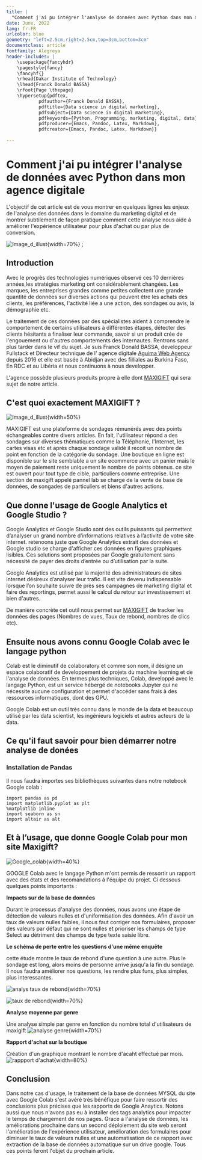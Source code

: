 ```yaml
---
title: |
  "Comment j'ai pu intégrer l'analyse de données avec Python dans mon agence digitale."
date: June, 2022
lang: fr-FR
urlcolor: blue
geometry: "left=2.5cm,right=2.5cm,top=3cm,bottom=3cm"
documentclass: article
fontfamily: Alegreya
header-includes: |
    \usepackage{fancyhdr}
    \pagestyle{fancy}
    \fancyhf{}
    \rhead{Dakar Institute of Technology}
    \lhead{Franck Donald BASSA}
    \rfoot{Page \thepage}
    \hypersetup{pdftex,
            pdfauthor={Franck Donald BASSA},
            pdftitle={Data science in digital marketing},
            pdfsubject={Data science in digital marketing},
            pdfkeywords={Python, Programming, marketing, digital, data},
            pdfproducer={Emacs, Pandoc, Latex, Markdown},
            pdfcreator={Emacs, Pandoc, Latex, Markdown}}
    
---
```


# Comment j'ai pu intégrer l'analyse de données avec Python dans mon agence digitale

L'objectif de cet article est de vous montrer en quelques lignes les enjeux de l'analyse des données dans le domaine du marketing digital et de montrer subtilement de façon pratique comment cette analyse nous aide à améliorer l'expérience utilisateur pour plus d'achat ou par plus de conversion.

![Image_d_illust](./img/shutterstock1.jpeg){width=70%} ;

## Introduction

Avec le progrès des technologies numériques observé ces 10 dernières années,les stratégies marketing ont considérablement changées. Les marques, les entreprises grandes comme petites collectent une grande quantité de données sur diverses actions qui peuvent être les achats des clients, les préférences, l'activité liée a une action, des sondages ou avis, la démographie etc.

Le traitement de ces données par des spécialistes aident à comprendre le comportement de certains utilisateurs à différentes étapes, détecter des clients hésitants a finaliser leur commande, savoir si un produit crée de l'engouement ou d'autres comportements des internautes.
Rentrons sans plus tarder dans le vif du sujet. Je suis Franck Donald BASSA, developpeur Fullstack et Directeur technique de l' agence digitale [Aguima Web Agency](https://aguimawebagency.com/) depuis 2016 et elle est basée à Abidjan avec des filliales au Burkina Faso, En RDC et au Libéria et nous continuons à nous developper.

L'agence possède plusieurs produits propre à elle dont [MAXIGIFT](https://maxigift.net/) qui sera sujet de notre article.

## C'est quoi exactement MAXIGIFT ?

![Image_d_illust](./img/screenshotmaxigift.png){width=50%}

MAXIGIFT est une plateforme de sondages rémunérés avec des points échangeables contre divers articles. En fait, l'utilisateur répond a des sondages sur diverses thématiques comme la Téléphonie, l'Internet, les cartes visas etc et après chaque sondage validé 
il recoit un nombre de point en fonction de la catégorie du sondage. 
Une boutique en ligne est disponible sur le site semblable a un site ecommerce avec un panier mais le moyen de paiement reste uniquement le nombre de points obtenus.
ce site est ouvert pour tout type de cible, particuliers comme entreprise. Une section de maxigift appelé pannel lab se charge de la vente de base de données, de songades de particuliers et biens d'autres actions. 

## Que donne l'usage de Google Analytics et Google Studio ?

Google Analytics et Google Studio sont des outils puissants qui permettent d’analyser un grand nombre d’informations relatives à l’activité de votre site internet. retenoons juste que Google Analytics extrait des données et Google studio se charge d'afficher ces données en figures graphiques lisibles. 
Ces solutions sont proposées par Google gratuitement sans nécessité de payer des droits d’entrée ou d’utilisation par la suite.

Google Analytics est utilisé par la majorité des administrateurs de sites internet désireux d’analyser leur trafic. Il est vite devenu indispensable lorsque l’on souhaite suivre de près ses campagnes de marketing digital et faire des reportings, permet aussi le calcul du retour sur investissement et bien d'autres.

De manière concrète cet outil nous permet sur [MAXIGIFT](https://maxigift.net/) de tracker les données des pages (Nombres de vues, Taux de rebond, nombres de clics etc).

## Ensuite nous avons connu Google Colab avec le langage python

Colab est le diminutif de colaboratory et comme son nom, il désigne un espace colaboratif de developpement de projets du machine learning et de l'analyse de données. En termes plus techniques, Colab, developpé avec le langage Python, est un service hébergé de notebooks Jupyter qui ne nécessite aucune configuration et permet d'accéder sans frais à des ressources informatiques, dont des GPU.

Google Colab est un outil très connu dans le monde de la data et beaucoup utilisé par les data scientist, les ingénieurs logiciels et autres acteurs de la data.

## Ce qu'il faut savoir pour bien démarrer notre analyse de donées

### Installation de Pandas

Il nous faudra importes ses bibliothèques suivantes dans notre notebook Google colab : 

```
import pandas as pd
import matplotlib.pyplot as plt
%matplotlib inline
import seaborn as sn
import altair as alt

```


## Et à l’usage, que donne Google Colab pour mon site Maxigift?


![Google_colab](./img/jupyter-google-colab.png){width=40%}

GOOGLE Colab avec le langage Python m'ont permis de ressortir un rapport avec des états et des recomandations à l'équipe du projet.
Ci dessous quelques points importants :

**Impacts sur de la base de données**

Durant le processus d'analyse des données, nous avons une étape de détection de valeurs nulles et d'uniformisation des données. Afin d'avoir un taux de valeurs nulles faibles, il nous faut corriger nos formulaires, proposer des valeurs par défaut qui ne sont nulles et prioriser les champs de type Select au détriment des champs de type texte saisie libre.  


**Le schéma de perte entre les questions d'une même enquête**

cette étude montre le taux de rebond d'une question à une autre. Plus le sondage est long, alors moins de personne arrive jusqu'a la fin du sondage.
Il nous faudra améliorer nos questions, les rendre plus funs, plus simples, plus interessantes.

![analys taux de rebond](./img/taux-de-rebond.png){width=70%}

![taux de rebond](./img/Taux-de-rebond2.png){width=70%}

**Analyse moyenne par genre**

Une analyse simple par genre en fonction du nombre total d'utilisateurs de maxigift
![analyse genre](./img/taux-de-rebond.png){width=70%}



**Rapport d'achat sur la boutique**

Création d'un graphique montrant le nombre d'acaht effectué par mois.
![rappport d'achat](./img/achat-maxigift.png){width=80%}



## Conclusion

Dans notre cas d'usage, le traitement de la base de données MYSQL du site avec Google Colab s'est avéré très bénéfique pour faire ressortir des conclusions plus précises
que les rapports de Google Anaytics. Notons aussi que nous n'avons pas eu à installer des tags analytics pour impacter le temps de chargement de nos pages.
Grace a l'analyse de données, les améliorations prochaine dans un second déploiement du site web seront l'amélioration de l'expérience utilisateur, 
amélioration des formulaires pour diminuer le taux de valeurs nulles et une automatisation de ce rapport avec extraction de la base de données automatique sur un drive google.
Tous ces points feront l'objet du prochain article.




